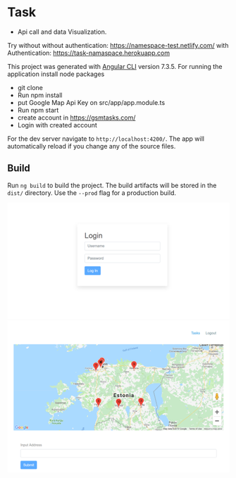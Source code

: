 # Task

  * Api call and data Visualization.

Try without without authentication: https://namespace-test.netlify.com/
with Authentication: https://task-namaspace.herokuapp.com 

This project was generated with [Angular CLI](https://github.com/angular/angular-cli) version 7.3.5. For running the application install node packages
 
  * git clone  
  * Run npm install
  * put Google Map Api Key on src/app/app.module.ts
  * Run npm start 
  * create account in https://gsmtasks.com/
  * Login with created account 
 
 For the dev server navigate to `http://localhost:4200/`. The app will automatically reload if you change any of the source files. 

## Build

Run `ng build` to build the project. The build artifacts will be stored in the `dist/` directory. Use the `--prod` flag for a production build.


<img src="https://github.com/ashiqahmed005/task/blob/master/images/Capture_1.PNG?sanitize=true&raw=true" />

<img src="https://github.com/ashiqahmed005/task/blob/master/images/Capture_2.PNG?sanitize=true&raw=true" />
